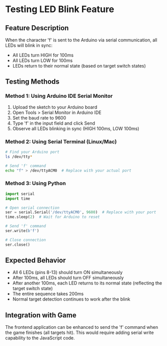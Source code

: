 # Testing LED Blink Feature

## Feature Description
When the character 'f' is sent to the Arduino via serial communication, all LEDs will blink in sync:
- All LEDs turn HIGH for 100ms
- All LEDs turn LOW for 100ms
- LEDs return to their normal state (based on target switch states)

## Testing Methods

### Method 1: Using Arduino IDE Serial Monitor
1. Upload the sketch to your Arduino board
2. Open Tools > Serial Monitor in Arduino IDE
3. Set the baud rate to 9600
4. Type 'f' in the input field and click Send
5. Observe all LEDs blinking in sync (HIGH 100ms, LOW 100ms)

### Method 2: Using Serial Terminal (Linux/Mac)
```bash
# Find your Arduino port
ls /dev/tty*

# Send 'f' command
echo "f" > /dev/ttyACM0  # Replace with your actual port
```

### Method 3: Using Python
```python
import serial
import time

# Open serial connection
ser = serial.Serial('/dev/ttyACM0', 9600)  # Replace with your port
time.sleep(2)  # Wait for Arduino to reset

# Send 'f' command
ser.write(b'f')

# Close connection
ser.close()
```

## Expected Behavior
- All 6 LEDs (pins 8-13) should turn ON simultaneously
- After 100ms, all LEDs should turn OFF simultaneously
- After another 100ms, each LED returns to its normal state (reflecting the target switch state)
- The entire sequence takes 200ms
- Normal target detection continues to work after the blink

## Integration with Game
The frontend application can be enhanced to send the 'f' command when the game finishes (all targets hit). This would require adding serial write capability to the JavaScript code.
